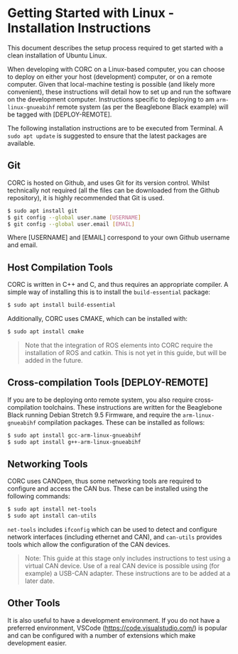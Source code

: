 # Getting Started with Linux - Installation Instructions

This document describes the setup process required to get started with a clean installation of Ubuntu Linux. 

When developing with CORC on a Linux-based computer, you can choose to deploy on either your host (development) computer, or on a remote computer. Given that local-machine testing is possible (and likely more convenient), these instructions will detail how to set up and run the software on the development computer. Instructions specific to deploying to am `arm-linux-gnueabihf` remote system (as per the Beaglebone Black example) will be tagged with [DEPLOY-REMOTE]. 

The following installation instructions are to be executed from Terminal. A `sudo apt update` is suggested to ensure that the latest packages are available. 

## Git 
CORC is hosted on Github, and uses Git for its version control. Whilst technically not required (all the files can be downloaded from the Github repository), it is highly recommended that Git is used. 

```bash
$ sudo apt install git
$ git config --global user.name [USERNAME]
$ git config --global user.email [EMAIL]
```

Where [USERNAME] and [EMAIL] correspond to your own Github username and email.

## Host Compilation Tools

CORC is written in C++ and C, and thus requires an appropriate compiler. A simple way of installing this is to install the `build-essential` package: 
```bash
$ sudo apt install build-essential
```

Additionally, CORC uses CMAKE, which can be installed with:
```bash
$ sudo apt install cmake
```

> Note that the integration of ROS elements into CORC require the installation of ROS and catkin. This is not yet in this guide, but will be added in the future. 

## Cross-compilation Tools [DEPLOY-REMOTE]
If you are to be deploying onto remote system, you also require cross-compilation toolchains. These instructions are written for the Beaglebone Black running Debian Stretch 9.5 Firmware, and require the `arm-linux-gnueabihf` compilation packages. These can be installed as follows:

```bash 
$ sudo apt install gcc-arm-linux-gnueabihf
$ sudo apt install g++-arm-linux-gnueabihf
```

## Networking Tools
CORC uses CANOpen, thus some networking tools are required to configure and access the CAN bus. These can be installed using the following commands:

```bash
$ sudo apt install net-tools
$ sudo apt install can-utils
```

`net-tools` includes `ifconfig` which can be used to detect and configure network interfaces (including ethernet and CAN), and `can-utils` provides tools which allow the configuration of the CAN devices. 

> Note: This guide at this stage only includes instructions to test using a virtual CAN device. Use of a real CAN device is possible using (for example) a USB-CAN adapter. These instructions are to be added at a later date.


## Other Tools
It is also useful to have a development environment. If you do not have a preferred environment, VSCode (https://code.visualstudio.com/) is popular and can be configured with a number of extensions which make development easier. 